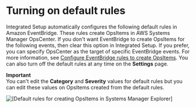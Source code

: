 # Turning on default rules<a name="Explorer-setup-default-rules"></a>

Integrated Setup automatically configures the following default rules in Amazon EventBridge\. These rules create OpsItems in AWS Systems Manager OpsCenter\. If you don't want EventBridge to create OpsItems for the following events, then clear this option in Integrated Setup\. If you prefer, you can specify OpsCenter as the target of specific EventBridge events\. For more information, see [Configure EventBridge rules to create OpsItems](OpsCenter-automatically-create-OpsItems-2.md)\. You can also turn off the default rules at any time on the **Settings** page\.

**Important**  
You can't edit the **Category** and **Severity** values for default rules but you can edit these values on OpsItems created from the default rules\. 

![\[Default rules for creating OpsItems in Systems Manager Explorer\]](http://docs.aws.amazon.com/systems-manager/latest/userguide/images/explorer-default-rules.png)